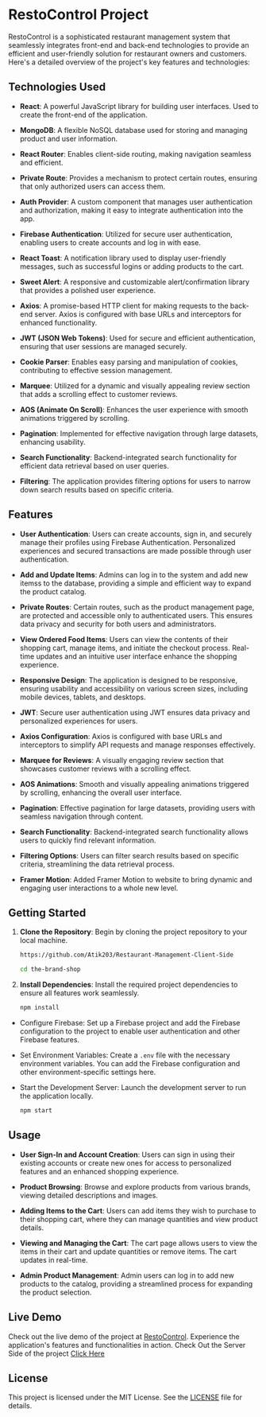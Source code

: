 # RestoControl Project

RestoControl is a sophisticated restaurant management system that seamlessly integrates front-end and back-end technologies to provide an efficient and user-friendly solution for restaurant owners and customers. Here's a detailed overview of the project's key features and technologies:

## Technologies Used

- **React**: A powerful JavaScript library for building user interfaces. Used to create the front-end of the application.

- **MongoDB**: A flexible NoSQL database used for storing and managing product and user information.

- **React Router**: Enables client-side routing, making navigation seamless and efficient.

- **Private Route**: Provides a mechanism to protect certain routes, ensuring that only authorized users can access them.

- **Auth Provider**: A custom component that manages user authentication and authorization, making it easy to integrate authentication into the app.

- **Firebase Authentication**: Utilized for secure user authentication, enabling users to create accounts and log in with ease.

- **React Toast**: A notification library used to display user-friendly messages, such as successful logins or adding products to the cart.

- **Sweet Alert**: A responsive and customizable alert/confirmation library that provides a polished user experience.

- **Axios**: A promise-based HTTP client for making requests to the back-end server. Axios is configured with base URLs and interceptors for enhanced functionality.

- **JWT (JSON Web Tokens)**: Used for secure and efficient authentication, ensuring that user sessions are managed securely.

- **Cookie Parser**: Enables easy parsing and manipulation of cookies, contributing to effective session management.

- **Marquee**: Utilized for a dynamic and visually appealing review section that adds a scrolling effect to customer reviews.

- **AOS (Animate On Scroll)**: Enhances the user experience with smooth animations triggered by scrolling.

- **Pagination**: Implemented for effective navigation through large datasets, enhancing usability.

- **Search Functionality**: Backend-integrated search functionality for efficient data retrieval based on user queries.

- **Filtering**: The application provides filtering options for users to narrow down search results based on specific criteria.

## Features

- **User Authentication**: Users can create accounts, sign in, and securely manage their profiles using Firebase Authentication. Personalized experiences and secured transactions are made possible through user authentication.

- **Add and Update Items**: Admins can log in to the system and add new itemss to the database, providing a simple and efficient way to expand the product catalog.

- **Private Routes**: Certain routes, such as the product management page, are protected and accessible only to authenticated users. This ensures data privacy and security for both users and administrators.

- **View Ordered Food Items**: Users can view the contents of their shopping cart, manage items, and initiate the checkout process. Real-time updates and an intuitive user interface enhance the shopping experience.

- **Responsive Design**: The application is designed to be responsive, ensuring usability and accessibility on various screen sizes, including mobile devices, tablets, and desktops.

- **JWT**: Secure user authentication using JWT ensures data privacy and personalized experiences for users.

- **Axios Configuration**: Axios is configured with base URLs and interceptors to simplify API requests and manage responses effectively.

- **Marquee for Reviews**: A visually engaging review section that showcases customer reviews with a scrolling effect.

- **AOS Animations**: Smooth and visually appealing animations triggered by scrolling, enhancing the overall user interface.

- **Pagination**: Effective pagination for large datasets, providing users with seamless navigation through content.

- **Search Functionality**: Backend-integrated search functionality allows users to quickly find relevant information.

- **Filtering Options**: Users can filter search results based on specific criteria, streamlining the data retrieval process.
- **Framer Motion**: Added Framer Motion to website to bring dynamic and engaging user interactions to a whole new level.

## Getting Started

1. **Clone the Repository**: Begin by cloning the project repository to your local machine.

   ```bash
   https://github.com/Atik203/Restaurant-Management-Client-Side

   cd the-brand-shop

   ```

2. **Install Dependencies**: Install the required project dependencies to ensure all features work seamlessly.

   ```bash
   npm install
   ```

- Configure Firebase: Set up a Firebase project and add the Firebase configuration to the project to enable user authentication and other Firebase features.

- Set Environment Variables: Create a `.env` file with the necessary environment variables. You can add the Firebase configuration and other environment-specific settings here.

- Start the Development Server: Launch the development server to run the application locally.

  ```bash
  npm start
  ```

## Usage

- **User Sign-In and Account Creation**: Users can sign in using their existing accounts or create new ones for access to personalized features and an enhanced shopping experience.

- **Product Browsing**: Browse and explore products from various brands, viewing detailed descriptions and images.

- **Adding Items to the Cart**: Users can add items they wish to purchase to their shopping cart, where they can manage quantities and view product details.

- **Viewing and Managing the Cart**: The cart page allows users to view the items in their cart and update quantities or remove items. The cart updates in real-time.

- **Admin Product Management**: Admin users can log in to add new products to the catalog, providing a streamlined process for expanding the product selection.

## Live Demo

Check out the live demo of the project at [RestoControl](https://restocontrol.surge.sh/). Experience the application's features and functionalities in action.
Check Out the Server Side of the project [Click Here](https://github.com/Atik203/Restaurant-Management-Server-Side)

## License

This project is licensed under the MIT License. See the [LICENSE](https://github.com/git/git-scm.com/blob/main/MIT-LICENSE.txt) file for details.
